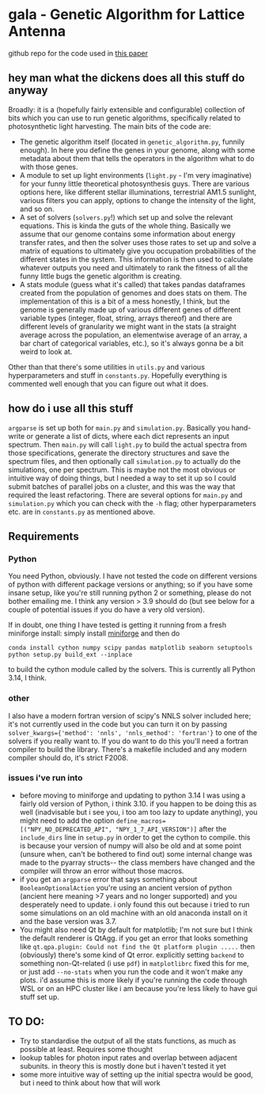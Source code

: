 # gala - Genetic Algorithm for Lattice Antenna

github repo for the code used in [this paper](https://doi.org/10.1371/journal.pcbi.1012845)
## hey man what the dickens does all this stuff do anyway

Broadly: it is a (hopefully fairly extensible and configurable) collection of bits which you can use to run genetic algorithms, specifically related to photosynthetic light harvesting.
The main bits of the code are:

- The genetic algorithm itself (located in `genetic_algorithm.py`, funnily enough). In here you define the genes in your genome, along with some metadata about them that tells the operators in the algorithm what to do with those genes.
- A module to set up light environments (`light.py` - I'm very imaginative) for your funny little theoretical photosynthesis guys. There are various options here, like different stellar illuminations, terrestrial AM1.5 sunlight, various filters you can apply, options to change the intensity of the light, and so on.
- A set of solvers (`solvers.py`!) which set up and solve the relevant equations. This is kinda the guts of the whole thing. Basically we assume that our genome contains some information about energy transfer rates, and then the solver uses those rates to set up and solve a matrix of equations to ultimately give you occupation probabilities of the different states in the system. This information is then used to calculate whatever outputs you need and ultimately to rank the fitness of all the funny little bugs the genetic algorithm is creating.
- A stats module (guess what it's called) that takes pandas dataframes created from the population of genomes and does stats on them. The implementation of this is a bit of a mess honestly, I think, but the genome is generally made up of various different genes of different variable types (integer, float, string, arrays thereof) and there are different levels of granularity we might want in the stats (a straight average across the population, an elementwise average of an array, a bar chart of categorical variables, etc.), so it's always gonna be a bit weird to look at.

Other than that there's some utilities in `utils.py` and various hyperparameters and stuff in `constants.py`. Hopefully everything is commented well enough that you can figure out what it does.

## how do i use all this stuff

`argparse` is set up both for `main.py` and `simulation.py`. Basically you hand-write or generate a list of dicts, where each dict represents an input spectrum. Then `main.py` will call `light.py` to build the actual spectra from those specifications, generate the directory structures and save the spectrum files, and then optionally call `simulation.py` to actually do the simulations, one per spectrum. This is maybe not the most obvious or intuitive way of doing things, but I needed a way to set it up so I could submit batches of parallel jobs on a cluster, and this was the way that required the least refactoring. There are several options for `main.py` and `simulation.py` which you can check with the `-h` flag; other hyperparameters etc. are in `constants.py` as mentioned above.

## Requirements

### Python
You need Python, obviously. I have not tested the code on different versions of python with different package versions or anything; so if you have some insane setup, like you're still running python 2 or something, please do not bother emailing me. I think any version > 3.9 should do (but see below for a couple of potential issues if you do have a very old version).

If in doubt, one thing I have tested is getting it running from a fresh miniforge install: simply install [miniforge](https://conda-forge.org/download/) and then do
```
conda install cython numpy scipy pandas matplotlib seaborn setuptools
python setup.py build_ext --inplace
```
to build the cython module called by the solvers. This is currently all Python 3.14, I think.

### other

I also have a modern fortran version of scipy's NNLS solver included here; it's not currently used in the code but you can turn it on by passing
`solver_kwargs={'method': 'nnls', 'nnls_method': 'fortran'}`
to one of the solvers if you really want to.
If you do want to do this you'll need a fortran compiler to build the library.
There's a makefile included and any modern compiler should do, it's strict F2008.

### issues i've run into

- before moving to miniforge and updating to python 3.14 I was using a fairly old version of Python, i think 3.10. if you happen to be doing this as well (inadvisable but i see you, i too am too lazy to update anything), you might need to add the option
`define_macros=[("NPY_NO_DEPRECATED_API", "NPY_1_7_API_VERSION")]`
after the `include_dirs` line in `setup.py` in order to get the cython to compile. this is because your version of numpy will also be old and at some point (unsure when, can't be bothered to find out) some internal change was made to the pyarray structs-- the class members have changed and the compiler will throw an error without those macros.
- if you get an `argparse` error that says something about `BooleanOptionalAction` you're using an ancient version of python (ancient here meaning >7 years and no longer supported) and you desperately need to update. i only found this out because i tried to run some simulations on an old machine with an old anaconda install on it and the base version was 3.7.
- You might also need Qt by default for matplotlib; I'm not sure but I think the default renderer is QtAgg. if you get an error that looks something like
`qt.qpa.plugin: Could not find the Qt platform plugin .....`
then (obviously) there's some kind of Qt error. explicitly setting `backend` to something non-Qt-related (i use `pdf`) in `matplotlibrc` fixed this for me, or just add `--no-stats` when you run the code and it won't make any plots. i'd assume this is more likely if you're running the code through WSL or on an HPC cluster like i am because you're less likely to have gui stuff set up.

## TO DO:

- Try to standardise the output of all the stats functions, as much as possible at least. Requires some thought
- lookup tables for photon input rates and overlap between adjacent subunits. in theory this is mostly done but i haven't tested it yet
- some more intuitive way of setting up the initial spectra would be good, but i need to think about how that will work
